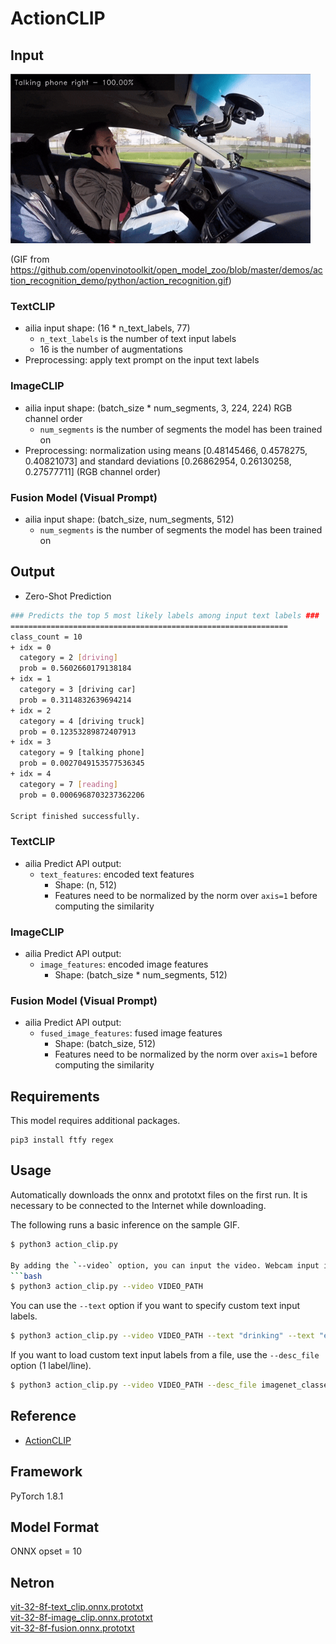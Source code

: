 # ActionCLIP

## Input

<img src="action_recognition.gif" width="480px">

(GIF from https://github.com/openvinotoolkit/open_model_zoo/blob/master/demos/action_recognition_demo/python/action_recognition.gif)

### TextCLIP

- ailia input shape: (16 \* n_text_labels, 77)
  - `n_text_labels` is the number of text input labels
  - 16 is the number of augmentations
- Preprocessing: apply text prompt on the input text labels

### ImageCLIP

- ailia input shape: (batch_size \* num_segments, 3, 224, 224) RGB channel order
  - `num_segments` is the number of segments the model has been trained on
- Preprocessing: normalization using means [0.48145466, 0.4578275, 0.40821073]
  and standard deviations [0.26862954, 0.26130258, 0.27577711] (RGB channel
  order)

### Fusion Model (Visual Prompt)

- ailia input shape: (batch_size, num_segments, 512)
  - `num_segments` is the number of segments the model has been trained on

## Output

- Zero-Shot Prediction

```bash
### Predicts the top 5 most likely labels among input text labels ###
==============================================================
class_count = 10
+ idx = 0
  category = 2 [driving]
  prob = 0.5602660179138184
+ idx = 1
  category = 3 [driving car]
  prob = 0.3114832639694214
+ idx = 2
  category = 4 [driving truck]
  prob = 0.12353289872407913
+ idx = 3
  category = 9 [talking phone]
  prob = 0.0027049153577536345
+ idx = 4
  category = 7 [reading]
  prob = 0.0006968703237362206

Script finished successfully.
```

### TextCLIP

- ailia Predict API output:
  - `text_features`: encoded text features
    - Shape: (n, 512)
    - Features need to be normalized by the norm over `axis=1` before computing
      the similarity

### ImageCLIP

- ailia Predict API output:
  - `image_features`: encoded image features
    - Shape: (batch_size \* num_segments, 512)

### Fusion Model (Visual Prompt)

- ailia Predict API output:
  - `fused_image_features`: fused image features
    - Shape: (batch_size, 512)
    - Features need to be normalized by the norm over `axis=1` before computing
      the similarity

## Requirements

This model requires additional packages.

```
pip3 install ftfy regex
```

## Usage

Automatically downloads the onnx and prototxt files on the first run.
It is necessary to be connected to the Internet while downloading.

The following runs a basic inference on the sample GIF.
```bash
$ python3 action_clip.py

By adding the `--video` option, you can input the video. Webcam input is not supported.
```bash
$ python3 action_clip.py --video VIDEO_PATH
```

You can use the `--text` option if you want to specify custom text input labels.  
```bash
$ python3 action_clip.py --video VIDEO_PATH --text "drinking" --text "eating" --text "laughing"
```

If you want to load custom text input labels from a file, use the `--desc_file` option (1 label/line).
```bash
$ python3 action_clip.py --video VIDEO_PATH --desc_file imagenet_classes.txt
```

## Reference

- [ActionCLIP](https://github.com/sallymmx/ActionCLIP)

## Framework

PyTorch 1.8.1

## Model Format

ONNX opset = 10

## Netron

[vit-32-8f-text_clip.onnx.prototxt](https://netron.app/?url=https://storage.googleapis.com/ailia-models/action_clip/vit-32-8f-text_clip.onnx.prototxt)  
[vit-32-8f-image_clip.onnx.prototxt](https://netron.app/?url=https://storage.googleapis.com/ailia-models/action_clip/vit-32-8f-image_clip.onnx.prototxt)  
[vit-32-8f-fusion.onnx.prototxt](https://netron.app/?url=https://storage.googleapis.com/ailia-models/action_clip/vit-32-8f-fusion.onnx.prototxt)  
